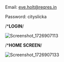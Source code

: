 

Email: eve.holt@reqres.in


Password: cityslicka



/*****************************************LOGIN****************************************/

![Screenshot_1726907113](https://github.com/user-attachments/assets/34355039-048e-4cc4-bbef-8572e0f9712c)


/*****************************************HOME SCREEN****************************************/

![Screenshot_1726907133](https://github.com/user-attachments/assets/2fc18da6-30c2-4bb9-8aa7-2e6d69e94375)
